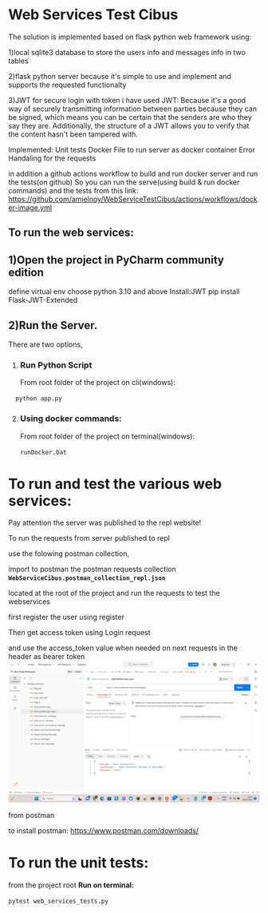 # Web Services Test Cibus

The solution is implemented based on flask python web framework
using:

1)local sqlite3 database 
to store the users info
and messages info in two tables 

2)flask python server
because it's simple to use and implement and supports the requested functionalty

3)JWT for secure login with token
i have used JWT:
Because it's a good way of securely transmitting information between parties
because they can be signed,
which means you can be certain that the senders are who they say they are.
Additionally, the structure of a JWT allows you to verify that the content hasn't been tampered with.

Implemented:
Unit tests
Docker File to run server as docker container
Error Handaling for the requests

in addition a github actions workflow to build and run docker server and run the tests(on github)
So you can run the serve(using build & run docker commands)
and the tests
from this link:
https://github.com/amielnoy/WebServiceTestCibus/actions/workflows/docker-image.yml


## To run the web services:

## 1)Open the project in PyCharm community edition
  define virtual env
  choose python 3.10 and above
  Install:JWT
pip install Flask-JWT-Extended
## 2)Run the Server.

There are two options,

1. ###   Run Python Script
    From root folder of the project on cli(windows):
    
`  python app.py`
  
2. ###   Using docker commands:

    From root folder of the project on terminal(windows):
    
    `runDocker.bat`

# **To run and test the various web services:**
Pay attention the server was published to the repl 
website!

To run the requests from server published to repl

use the folowing postman collection,

import to postman the postman requests collection
**`WebServiceCibus.postman_collection_repl.json`**

located at the root of the project
and run the requests to test the webservices

first register the user using register

Then get access token using Login request

and use the access_token value when needed on next requests 
in the header as bearer token
![img.png](img.png)

from postman


to install postman:
https://www.postman.com/downloads/
# **To run the unit tests:**

from the project root
**Run on terminal:**

`pytest web_services_tests.py`


